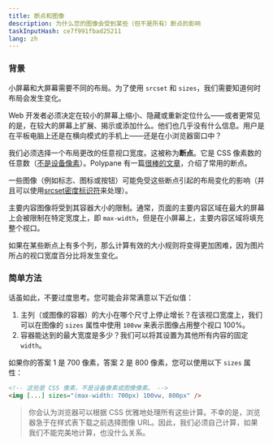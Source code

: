 ```yaml
---
title: 断点和图像
description: 为什么您的图像会受到某些（但不是所有）断点的影响
taskInputHash: ce7f991fbad25211
lang: zh
---
```

### 背景

小屏幕和大屏幕需要不同的布局。为了使用 `srcset` 和 `sizes`，我们需要知道何时布局会发生变化。

Web 开发者必须决定在较小的屏幕上缩小、隐藏或重新定位什么——或者更常见的是，在较大的屏幕上扩展、揭示或添加什么。他们也几乎没有什么信息。用户是在平板电脑上还是在横向模式的手机上——还是在小浏览器窗口中？

我们必须选择一个布局更改的任意视口宽度。这被称为**断点**。它是 CSS 像素数的任意数（[不是设备像素](/zh-cn/pixels-not-pixels)）。Polypane 有一篇[很棒的文章](https://polypane.app/blog/the-breakpoints-we-tested-in-2021-and-the-ones-to-test-in-2022/#the-breakpoints-to-develop-on-in-2023)，介绍了常用的断点。

一些图像（例如标志、图标或按钮）可能免受这些断点引起的布局变化的影响（并且可以使用[srcset密度标识符](/zh-cn/density-descriptors)来处理）。

主要内容图像将受到其容器大小的限制。通常，页面的主要内容区域在最大的屏幕上会被限制在特定宽度上，即 `max-width`，但是在小屏幕上，主要内容区域将填充整个视口。

如果在某些断点上有多个列，那么计算有效的大小规则将变得更加困难，因为图片所占的视口宽度百分比将发生变化。

### 简单方法

话虽如此，不要过度思考。您可能会非常满意以下近似值：

1. 主列（或图像的容器）的大小在哪个尺寸上停止增长？在该视口宽度上，我们可以在图像的 `sizes` 属性中使用 `100vw` 来表示图像占用整个视口 100%。  
2. 容器能达到的最大宽度是多少？我们可以将其设置为其他所有内容的固定 `width`。

如果你的答案 1 是 700 像素，答案 2 是 800 像素，您可以使用以下 `sizes` 属性：

```html
<!-- 这些是 CSS 像素，不是设备像素或图像像素。 -->
<img [...] sizes="(max-width: 700px) 100vw, 800px" />
```

> 你会认为浏览器可以根据 CSS 优雅地处理所有这些计算。不幸的是，浏览器急于在样式表下载之前选择图像 URL。因此，我们必须自己计算，如果我们不能完美地计算，也没什么关系。
